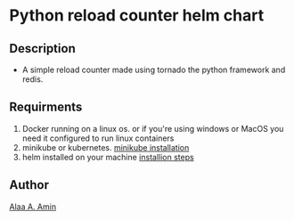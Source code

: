 # Python reload counter helm chart

## Description

- A simple reload counter made using tornado the python framework and redis.


## Requirments

1. Docker running on a linux os. or if you're using windows or MacOS you need it configured to run linux containers
2. minikube or kubernetes. [minikube installation](https://minikube.sigs.k8s.io/docs/start/)
3. helm installed on your machine [installion steps](https://helm.sh/docs/intro/install/)


## Author

[Alaa A. Amin](https://www.linkedin.com/in/alaaamin-swe/)
